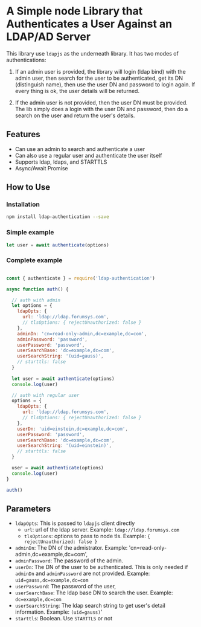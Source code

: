 # A Simple node Library that Authenticates a User Against an LDAP/AD Server

This library use `ldapjs` as the underneath library. It has two modes of authentications:

1. If an admin user is provided, the library will login (ldap bind) with the admin user,
   then search for the user to be authenticated, get its DN (distinguish name), then use
   the user DN and password to login again. If every thing is ok, the user details will
   be returned.

2. If the admin user is not provided, then the user DN must be provided.
   The lib simply does a login with the user DN and password, then do a search on
   the user and return the user's details.

## Features

* Can use an admin to search and authenticate a user
* Can also use a regular user and authenticate the user itself
* Supports ldap, ldaps, and STARTTLS
* Async/Await Promise

## How to Use

### Installation

```sh
npm install ldap-authentication --save
```

### Simple example

```javascript
let user = await authenticate(options)
```

### Complete example

```javascript

const { authenticate } = require('ldap-authentication')

async function auth() {

  // auth with admin
  let options = {
    ldapOpts: {
      url: 'ldap://ldap.forumsys.com',
      // tlsOptions: { rejectUnauthorized: false }
    },
    adminDn: 'cn=read-only-admin,dc=example,dc=com',
    adminPassword: 'password',
    userPassword: 'password',
    userSearchBase: 'dc=example,dc=com',
    userSearchString: '(uid=gauss)',
    // starttls: false
  }
  
  let user = await authenticate(options)
  console.log(user)

  // auth with regular user
  options = {
    ldapOpts: {
      url: 'ldap://ldap.forumsys.com',
      // tlsOptions: { rejectUnauthorized: false }
    },
    userDn: 'uid=einstein,dc=example,dc=com',
    userPassword: 'password',
    userSearchBase: 'dc=example,dc=com',
    userSearchString: '(uid=einstein)',
    // starttls: false
  }

  user = await authenticate(options)
  console.log(user)
}

auth()

```

## Parameters

* `ldapOpts`: This is passed to `ldapjs` client directly
  * `url`: url of the ldap server. Example: `ldap://ldap.forumsys.com`
  * `tlsOptions`: options to pass to node tls. Example: `{ rejectUnauthorized: false }`
* `adminDn`: The DN of the admistrator. Example: 'cn=read-only-admin,dc=example,dc=com',
* `adminPassword`: The password of the admin.
* `userDn`: The DN of the user to be authenticated. This is only needed if `adminDn` and `adminPassword` are not provided. Example: `uid=gauss,dc=example,dc=com`
* `userPassword`: The password of the user,
* `userSearchBase`: The ldap base DN to search the user. Example: `dc=example,dc=com`
* `userSearchString`: The ldap search string to get user's detail information. Example: `(uid=gauss)`'
* `starttls`: Boolean. Use `STARTTLS` or not
